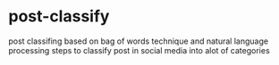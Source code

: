 # post-classify
post classifing based on bag of words technique and natural language processing steps to classify post in social media into alot of categories
